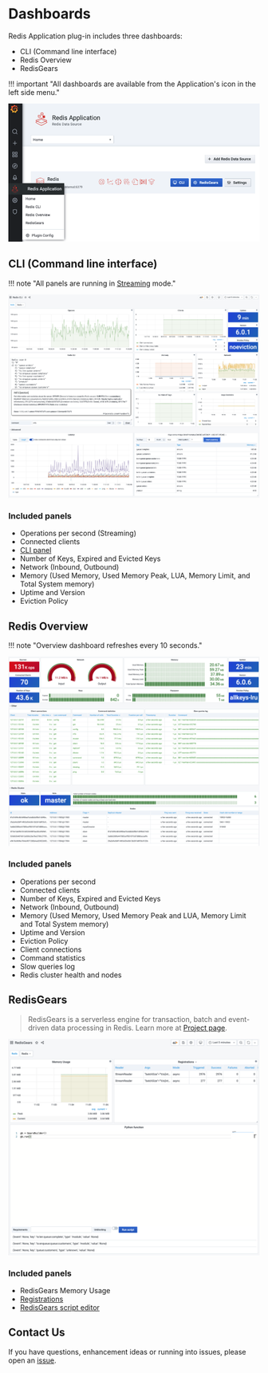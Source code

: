 # Dashboards

Redis Application plug-in includes three dashboards:

- CLI (Command line interface)
- Redis Overview
- RedisGears

!!! important "All dashboards are available from the Application's icon in the left side menu."

![Redis Application plug-ins](../images/redis-app-menu.png)

## CLI (Command line interface)

!!! note "All panels are running in [Streaming](../redis-datasource/streaming.md) mode."

![Redis CLI Dashboard](../images/redis-app-cli-dashboard.png)

### Included panels

- Operations per second (Streaming)
- Connected clients
- [CLI panel](redis-cli-panel.md)
- Number of Keys, Expired and Evicted Keys
- Network (Inbound, Outbound)
- Memory (Used Memory, Used Memory Peak, LUA, Memory Limit, and Total System memory)
- Uptime and Version
- Eviction Policy

## Redis Overview

!!! note "Overview dashboard refreshes every 10 seconds."

![Redis Overview Dashboard](../images/redis-app-overview-dashboard.png)

### Included panels

- Operations per second
- Connected clients
- Number of Keys, Expired and Evicted Keys
- Network (Inbound, Outbound)
- Memory (Used Memory, Used Memory Peak and LUA, Memory Limit and Total System memory)
- Uptime and Version
- Eviction Policy
- Client connections
- Command statistics
- Slow queries log
- Redis cluster health and nodes

## RedisGears

> RedisGears is a serverless engine for transaction, batch and event-driven data processing in Redis. Learn more at [Project page](https://oss.redislabs.com/redisgears/).

![RedisGears Dashboard](../images/redis-app-gears-dashboard.png)

### Included panels

- RedisGears Memory Usage
- [Registrations](https://oss.redislabs.com/redisgears/functions.html#execution)
- [RedisGears script editor](redis-gears-panel.md)

## Contact Us

If you have questions, enhancement ideas or running into issues, please open an [issue](https://github.com/RedisGrafana/grafana-redis-app/issues/new/choose).
